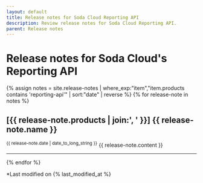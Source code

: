 ```yaml
---
layout: default
title: Release notes for Soda Cloud Reporting API
description: Review release notes for Soda Cloud Reporting API.
parent: Release notes
---
```


# Release notes for Soda Cloud's Reporting API



{% assign notes = site.release-notes | where_exp:"item","item.products contains 'reporting-api'" | sort:"date" | reverse %}
{% for release-note in notes %}
  <h2>[{{ release-note.products | join:', ' }}] {{ release-note.name }}</h2>
  <sup>{{ release-note.date | date_to_long_string }}</sup>
  {{ release-note.content }}
  <hr/>
{% endfor %}

*Last modified on {% last_modified_at %}
